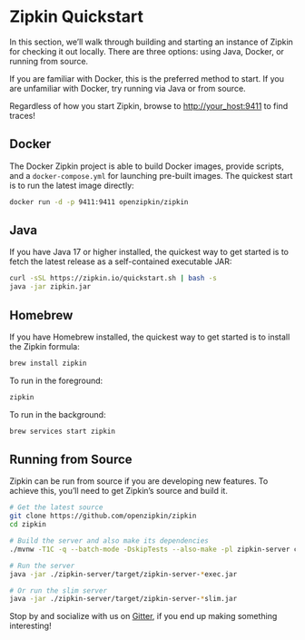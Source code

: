 # Zipkin Quickstart

In this section, we’ll walk through building and starting an instance of Zipkin for checking it out locally. There are three options: using Java, Docker, or running from source.

If you are familiar with Docker, this is the preferred method to start. If you are unfamiliar with Docker, try running via Java or from source.

Regardless of how you start Zipkin, browse to [http://your_host:9411](http://your_host:9411) to find traces!

## Docker

The Docker Zipkin project is able to build Docker images, provide scripts, and a `docker-compose.yml` for launching pre-built images. The quickest start is to run the latest image directly:

```sh
docker run -d -p 9411:9411 openzipkin/zipkin
```

## Java

If you have Java 17 or higher installed, the quickest way to get started is to fetch the latest release as a self-contained executable JAR:

```sh
curl -sSL https://zipkin.io/quickstart.sh | bash -s
java -jar zipkin.jar
```

## Homebrew

If you have Homebrew installed, the quickest way to get started is to install the Zipkin formula:

```sh
brew install zipkin
```

To run in the foreground:

```sh
zipkin
```

To run in the background:

```sh
brew services start zipkin
```

## Running from Source

Zipkin can be run from source if you are developing new features. To achieve this, you’ll need to get Zipkin’s source and build it.

```sh
# Get the latest source
git clone https://github.com/openzipkin/zipkin
cd zipkin

# Build the server and also make its dependencies
./mvnw -T1C -q --batch-mode -DskipTests --also-make -pl zipkin-server clean package

# Run the server
java -jar ./zipkin-server/target/zipkin-server-*exec.jar

# Or run the slim server
java -jar ./zipkin-server/target/zipkin-server-*slim.jar
```

Stop by and socialize with us on [Gitter](https://gitter.im/openzipkin/zipkin), if you end up making something interesting!
